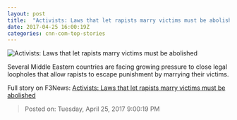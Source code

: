 ```yaml
---
layout: post
title:  "Activists: Laws that let rapists marry victims must be abolished"
date: 2017-04-25 16:00:19Z
categories: cnn-com-top-stories
---
```


![Activists: Laws that let rapists marry victims must be abolished](http://i2.cdn.cnn.com/cnnnext/dam/assets/170425084326-rape-law-demonstration-lebanon-super-tease.jpg)

Several Middle Eastern countries are facing growing pressure to close legal loopholes that allow rapists to escape punishment by marrying their victims.


Full story on F3News: [Activists: Laws that let rapists marry victims must be abolished](http://www.f3nws.com/n/BP4gF)

> Posted on: Tuesday, April 25, 2017 9:00:19 PM
